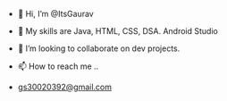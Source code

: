 - 👋 Hi, I’m @ItsGaurav

- 🌱 My skills are Java, HTML, CSS, 
     DSA.
     Android Studio
- 💞️ I’m looking to collaborate on dev projects.
- 📫 How to reach me ..
-    gs30020392@gmail.com

<!---
ItsGaurav03/ItsGaurav03 is a ✨ special ✨ repository because its `README.md` (this file) appears on your GitHub profile.
You can click the Preview link to take a look at your changes.
--->

